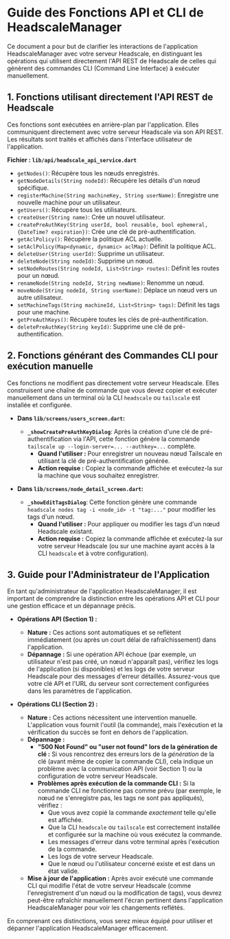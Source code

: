 # Guide des Fonctions API et CLI de HeadscaleManager

Ce document a pour but de clarifier les interactions de l'application HeadscaleManager avec votre serveur Headscale, en distinguant les opérations qui utilisent directement l'API REST de Headscale de celles qui génèrent des commandes CLI (Command Line Interface) à exécuter manuellement.

## 1. Fonctions utilisant directement l'API REST de Headscale

Ces fonctions sont exécutées en arrière-plan par l'application. Elles communiquent directement avec votre serveur Headscale via son API REST. Les résultats sont traités et affichés dans l'interface utilisateur de l'application.

**Fichier : `lib/api/headscale_api_service.dart`**

*   `getNodes()`: Récupère tous les nœuds enregistrés.
*   `getNodeDetails(String nodeId)`: Récupère les détails d'un nœud spécifique.
*   `registerMachine(String machineKey, String userName)`: Enregistre une nouvelle machine pour un utilisateur.
*   `getUsers()`: Récupère tous les utilisateurs.
*   `createUser(String name)`: Crée un nouvel utilisateur.
*   `createPreAuthKey(String userId, bool reusable, bool ephemeral, {DateTime? expiration})`: Crée une clé de pré-authentification.
*   `getAclPolicy()`: Récupère la politique ACL actuelle.
*   `setAclPolicy(Map<dynamic, dynamic> aclMap)`: Définit la politique ACL.
*   `deleteUser(String userId)`: Supprime un utilisateur.
*   `deleteNode(String nodeId)`: Supprime un nœud.
*   `setNodeRoutes(String nodeId, List<String> routes)`: Définit les routes pour un nœud.
*   `renameNode(String nodeId, String newName)`: Renomme un nœud.
*   `moveNode(String nodeId, String userName)`: Déplace un nœud vers un autre utilisateur.
*   `setMachineTags(String machineId, List<String> tags)`: Définit les tags pour une machine.
*   `getPreAuthKeys()`: Récupère toutes les clés de pré-authentification.
*   `deletePreAuthKey(String keyId)`: Supprime une clé de pré-authentification.

## 2. Fonctions générant des Commandes CLI pour exécution manuelle

Ces fonctions ne modifient pas directement votre serveur Headscale. Elles construisent une chaîne de commande que vous devez copier et exécuter manuellement dans un terminal où la CLI `headscale` ou `tailscale` est installée et configurée.

*   **Dans `lib/screens/users_screen.dart`:**
    *   **`_showCreatePreAuthKeyDialog`**: Après la création d'une clé de pré-authentification via l'API, cette fonction génère la commande `tailscale up --login-server=... --authkey=...` complète.
        *   **Quand l'utiliser :** Pour enregistrer un nouveau nœud Tailscale en utilisant la clé de pré-authentification générée.
        *   **Action requise :** Copiez la commande affichée et exécutez-la sur la machine que vous souhaitez enregistrer.

*   **Dans `lib/screens/node_detail_screen.dart`:**
    *   **`_showEditTagsDialog`**: Cette fonction génère une commande `headscale nodes tag -i <node_id> -t "tag:..."` pour modifier les tags d'un nœud.
        *   **Quand l'utiliser :** Pour appliquer ou modifier les tags d'un nœud Headscale existant.
        *   **Action requise :** Copiez la commande affichée et exécutez-la sur votre serveur Headscale (ou sur une machine ayant accès à la CLI `headscale` et à votre configuration).

## 3. Guide pour l'Administrateur de l'Application

En tant qu'administrateur de l'application HeadscaleManager, il est important de comprendre la distinction entre les opérations API et CLI pour une gestion efficace et un dépannage précis.

*   **Opérations API (Section 1) :**
    *   **Nature :** Ces actions sont automatiques et se reflètent immédiatement (ou après un court délai de rafraîchissement) dans l'application.
    *   **Dépannage :** Si une opération API échoue (par exemple, un utilisateur n'est pas créé, un nœud n'apparaît pas), vérifiez les logs de l'application (si disponibles) et les logs de votre serveur Headscale pour des messages d'erreur détaillés. Assurez-vous que votre clé API et l'URL du serveur sont correctement configurées dans les paramètres de l'application.

*   **Opérations CLI (Section 2) :**
    *   **Nature :** Ces actions nécessitent une intervention manuelle. L'application vous fournit l'outil (la commande), mais l'exécution et la vérification du succès se font en dehors de l'application.
    *   **Dépannage :**
        *   **"500 Not Found" ou "user not found" lors de la génération de clé :** Si vous rencontrez des erreurs lors de la *génération* de la clé (avant même de copier la commande CLI), cela indique un problème avec la communication API (voir Section 1) ou la configuration de votre serveur Headscale.
        *   **Problèmes après exécution de la commande CLI :** Si la commande CLI ne fonctionne pas comme prévu (par exemple, le nœud ne s'enregistre pas, les tags ne sont pas appliqués), vérifiez :
            *   Que vous avez copié la commande *exactement* telle qu'elle est affichée.
            *   Que la CLI `headscale` ou `tailscale` est correctement installée et configurée sur la machine où vous exécutez la commande.
            *   Les messages d'erreur dans votre terminal après l'exécution de la commande.
            *   Les logs de votre serveur Headscale.
            *   Que le nœud ou l'utilisateur concerné existe et est dans un état valide.
    *   **Mise à jour de l'application :** Après avoir exécuté une commande CLI qui modifie l'état de votre serveur Headscale (comme l'enregistrement d'un nœud ou la modification de tags), vous devrez peut-être rafraîchir manuellement l'écran pertinent dans l'application HeadscaleManager pour voir les changements reflétés.

En comprenant ces distinctions, vous serez mieux équipé pour utiliser et dépanner l'application HeadscaleManager efficacement.